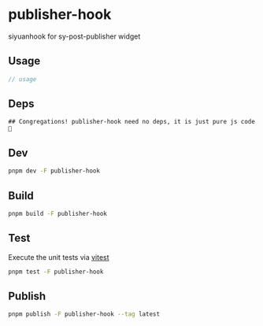 # publisher-hook

siyuanhook for sy-post-publisher widget

## Usage

```js
// usage
```

## Deps

```
## Congregations! publisher-hook need no deps, it is just pure js code 🎉
```

## Dev

```bash
pnpm dev -F publisher-hook
```

## Build

```bash
pnpm build -F publisher-hook
```

## Test

Execute the unit tests via [vitest](https://vitest.dev)

```bash
pnpm test -F publisher-hook
```

## Publish

```bash
pnpm publish -F publisher-hook --tag latest
```